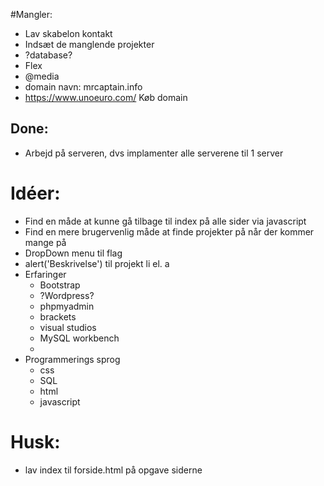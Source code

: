 #Mangler:

* Lav skabelon kontakt
* Indsæt de manglende projekter
* ?database?
* Flex
* @media
* domain navn: mrcaptain.info
* https://www.unoeuro.com/ Køb domain

## Done:

* Arbejd på serveren, dvs implamenter alle serverene til 1 server

# Idéer:

* Find en måde at kunne gå tilbage til index på alle sider via javascript
* Find en mere brugervenlig måde at finde projekter på når der kommer mange på
* DropDown menu til flag
* alert('Beskrivelse') til projekt li el. a 
* Erfaringer
    - Bootstrap
    - ?Wordpress?
    - phpmyadmin
    - brackets
    - visual studios
    - MySQL workbench
    - 
* Programmerings sprog
    - css
    - SQL
    - html
    - javascript

# Husk:

* lav index til forside.html på opgave siderne